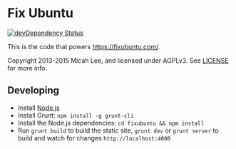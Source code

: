 # Fix Ubuntu

[![devDependency Status](https://david-dm.org/micahflee/fixubuntu/dev-status.svg)](https://david-dm.org/micahflee/fixubuntu#info=devDependencies)

This is the code that powers <https://fixubuntu.com/>.

Copyright 2013-2015 Micah Lee, and licensed under AGPLv3. See [LICENSE](/LICENSE) for more info.


## Developing

* Install [Node.js](https://nodejs.org/download/)
* Install Grunt: `npm install -g grunt-cli`
* Install the Node.js dependencies: `cd fixubuntu && npm install`
* Run `grunt build` to build the static site,
  `grunt dev` or `grunt server` to build and watch for changes `http://localhost:4000`
